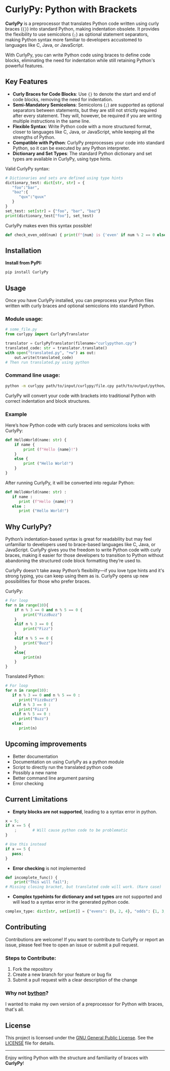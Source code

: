 # CurlyPy: Python with Brackets

**CurlyPy** is a preprocessor that translates Python code written using curly braces (`{}`) into standard Python, making indentation obsolete. It provides the flexibility to use semicolons (`;`) as optional statement separators, making Python syntax more familiar to developers accustomed to languages like C, Java, or JavaScript.

With CurlyPy, you can write Python code using braces to define code blocks, eliminating the need for indentation while still retaining Python's powerful features.

## Key Features

- **Curly Braces for Code Blocks**: Use `{}` to denote the start and end of code blocks, removing the need for indentation.
- **Semi-Mandatory Semicolons**: Semicolons (`;`) are supported as optional separators between statements, but they are still not strictly required after every statement. They will, however, be required if you are writing multiple instructions in the same line.
- **Flexible Syntax**: Write Python code with a more structured format, closer to languages like C, Java, or JavaScript, while keeping all the strengths of Python.
- **Compatible with Python**: CurlyPy preprocesses your code into standard Python, so it can be executed by any Python interpreter.
- **Dictionary and Set Types**: The standard Python dictionary and set types are available in CurlyPy, using type hints.


Valid CurlyPy syntax:
```python
# Dictionaries and sets are defined using type hints
dictionary_test: dict[str, str] = {
   "foo":"bar", 
   "baz":{
      "qux":"quux"
   }
}
set_test: set[str] = {"foo", "bar", "baz"}
print(dictionary_test["foo"], set_test)
```

CurlyPy makes even this syntax possible!
```python
def check_even_odd(num) { print(f"{num} is {'even' if num % 2 == 0 else 'odd'};"); }; check_even_odd(10); check_even_odd(7);
```

## Installation

**Install from PyPI:**

```bash
pip install CurlyPy
```

## Usage

Once you have CurlyPy installed, you can preprocess your Python files written with curly braces and optional semicolons into standard Python.

### Module usage:
```python
# some_file.py
from curlypy import CurlyPyTranslator

translator = CurlyPyTranslator(filename="curlypython.cpy")
translated_code: str = translator.translate()
with open("translated.py", "+w") as out:
    out.write(translated_code)
# Then run translated.py using python

```
### Command line usage:
```bash
python -m curlypy path/to/input/curlypy/file.cpy path/to/output/python/file.py
```

CurlyPy will convert your code with brackets into traditional Python with correct indentation and block structures.

### Example

Here’s how Python code with curly braces and semicolons looks with CurlyPy:

```python
def HelloWorld(name: str) {
	if name {
		print (f"Hello {name}!")
	}
	else {
		print ("Hello World!")
	}
}
```

After running CurlyPy, it will be converted into regular Python:

```python
def HelloWorld(name: str) :
   if name :
      print (f"Hello {name}!")
   else :
      print ("Hello World!")
```

## Why CurlyPy?

Python’s indentation-based syntax is great for readability but may feel unfamiliar to developers used to brace-based languages like C, Java, or JavaScript. CurlyPy gives you the freedom to write Python code with curly braces, making it easier for those developers to transition to Python without abandoning the structured code block formatting they’re used to.

CurlyPy doesn't take away Python’s flexibility—if you love type hints and it's strong typing, you can keep using them as is. CurlyPy opens up new possibilities for those who prefer braces.

CurlyPy:
```python
# For loop
for n in range(10){
    if n % 3 == 0 and n % 5 == 0 {
        print("FizzBuzz")
	}
    elif n % 3 == 0 {
		print("Fizz")
	}
    elif n % 5 == 0 {
		print("Buzz")
	}
    else{
        print(n)
	}
}
```
Translated Python:
```python
# For loop
for n in range(10):
   if n % 3 == 0 and n % 5 == 0 :
      print("FizzBuzz")
   elif n % 3 == 0 :
      print("Fizz")
   elif n % 5 == 0 :
      print("Buzz")
   else:
      print(n)
```


## Upcoming improvements
- Better documentation
- Documentation on using CurlyPy as a python module
- Script to directly run the translated python code
- Possibly a new name
- Better command line argument parsing
- Error checking

## Current Limitations

- **Empty blocks are not supported**, leading to a syntax error in python.
```python
x = 5;
if x == 5 {
    ;       # Will cause python code to be problematic
}

# Use this instead
if x == 5 {
   pass;
}
```

- **Error checking** is not implemented
```python
def incomplete_func() {
    print("This will fail");
# Missing closing bracket, but translated code will work. (Rare case)
```

- **Complex typehints for dictionary and set types** are not supported and will lead to a syntax error in the generated python code.
```python
complex_type: dict[str, set[int]] = {"evens": {0, 2, 4}, "odds": {1, 3, 5}};  # Complex type hint with sets and dicts
```



## Contributing

Contributions are welcome! If you want to contribute to CurlyPy or report an issue, please feel free to open an issue or submit a pull request.

### Steps to Contribute:

1. Fork the repository
2. Create a new branch for your feature or bug fix
3. Submit a pull request with a clear description of the change

### Why not [bython](https://github.com/mathialo/bython)?
I wanted to make my own version of a preprocessor for Python with braces, that's all. 

## License

This project is licensed under the [GNU General Public License](https://www.gnu.org/licenses/gpl-3.0.en.html). See the [LICENSE](LICENSE) file for details.

---

Enjoy writing Python with the structure and familiarity of braces with **CurlyPy**!